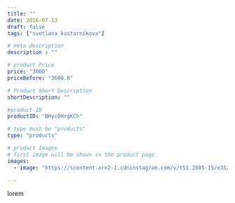 ```yaml
---
title: ""
date: 2016-07-13
draft: false
tags: ["svetlana_kustarnikova"]

# meta description
description : ""

# product Price
price: "3000"
priceBefore: "3600.0"

# Product Short Description
shortDescription: ""

#product ID
productID: "BHyc0HrgKCh"

# type must be "products"
type: "products"

# product Images
# first image will be shown in the product page
images:
  - image: "https://scontent-arn2-1.cdninstagram.com/v/t51.2885-15/e35/13658311_1648685395458934_1139083725_n.jpg?se=7&tp=1&_nc_ht=scontent-arn2-1.cdninstagram.com&_nc_cat=110&_nc_ohc=2Jtp9nKiPpAAX_Wb3vI&ccb=7-4&oh=c293a1632639836d93393230e930bff5&oe=608332D5&ig_cache_key=MTI5MzIyMjc2OTk2OTg5NzYzMw%3D%3D.2-ccb7-4"

---
```

lorem
